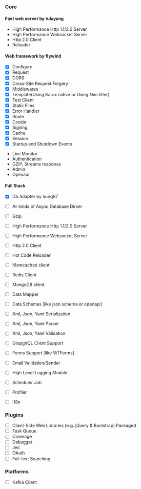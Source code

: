 ### Core

#### **Fast web server** by tulayang

- High Performance Http 1.1/2.0 Server
- High Performance Websocket Server
- Http 2.0 Client
- Reloader

#### **Web framework** by flywind

- [x] Configure
- [x] Request 
- [x] CORS
- [x] Cross-Site Request Forgery
- [x] Middlewares
- [x] Template(Using Karax native or Using Nim filter)
- [x] Test Client
- [x] Static Files
- [x] Error Handler
- [x] Route
- [x] Cookie
- [x] Signing
- [x] Cache
- [x] Session
- [x] Startup and Shutdown Events
- Live Monitor
- Authentication
- GZIP, Streams response
- Admin
- Openapi

#### **Full Stack**

- [x] Db Adapter by bung87
- [ ] All kinds of Async Database Dirver
- [ ] Gzip
- [ ] High Performance Http 1.1/2.0 Server
- [ ] High Performance Websocket Server
- [ ] Http 2.0 Client
- [ ] Hot Code Reloader
- [ ] Memcached client
- [ ] Redis Client
- [ ] MongoDB client
- [ ] Data Mapper
- [ ] Data Schemas [like json schema or openapi]
- [ ] Xml, Json, Yaml Serialization 
- [ ] Xml, Json, Yaml Parser
- [ ] Xml, Json, Yaml Validation
- [ ] GrapghQL Client Support
- [ ] Forms Support [like WTForms]
- [ ] Email Validation/Sender
- [ ] High Level Logging Module
- [ ] Scheduler Job
- [ ] Profiler
- [ ] i18n


### Plugins
- [ ] Client-Side Web Libraries (e.g. jQuery & Bootstrap) Packaged
- [ ] Task Queue
- [ ] Coverage	
- [ ] Debugger	
- [ ] Jwt	
- [ ] OAuth	
- [ ] Full-text Searching

### Platforms
- [ ] Kafka Client

